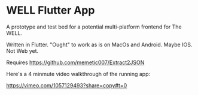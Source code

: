 # WELL Flutter App

A prototype and test bed for a potential multi-platform frontend for The WELL.

Written in Flutter.  "Ought" to work as is on MacOs and Android.  Maybe IOS.  Not Web yet.

Requires https://github.com/memetic007/Extract2JSON

Here's a 4 minmute video walkthrough of the running app:

https://vimeo.com/1057129493?share=copy#t=0

